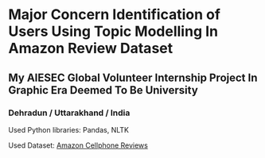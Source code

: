 # Major Concern Identification of Users Using Topic Modelling In Amazon Review Dataset

## My AIESEC Global Volunteer Internship Project In Graphic Era Deemed To Be University

### Dehradun / Uttarakhand / India

Used Python libraries: Pandas, NLTK

Used Dataset: [Amazon Cellphone Reviews](https://www.kaggle.com/datasets/grikomsn/amazon-cell-phones-reviews)

